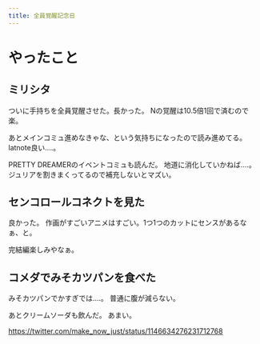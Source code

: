 ```yaml
---
title: 全員覚醒記念日
---
```


# やったこと

## ミリシタ

ついに手持ちを全員覚醒させた。長かった。
Nの覚醒は10.5倍1回で済むので楽。

あとメインコミュ進めなきゃな、という気持ちになったので読み進めてる。
latnote良い‥‥。

PRETTY DREAMERのイベントコミュも読んだ。
地道に消化していかねば‥‥。
ジュリアを割きまくってるので補充しないとマズい。

## センコロールコネクトを見た

良かった。
作画がすごいアニメはすごい。1つ1つのカットにセンスがあるなぁ、と。

完結編楽しみやなぁ。

## コメダでみそカツパンを食べた

みそカツパンでかすぎでは‥‥。
普通に腹が減らない。

あとクリームソーダも飲んだ。
あまい。

https://twitter.com/make_now_just/status/1146634276231712768
